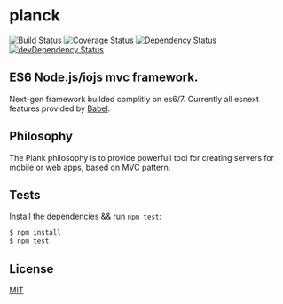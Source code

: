 # planck
[![Build Status](https://travis-ci.org/planck/planck.svg)](https://travis-ci.org/planck/planck)
[![Coverage Status](https://coveralls.io/repos/planck/planck/badge.svg)](https://coveralls.io/r/planck/planck)
[![Dependency Status](https://david-dm.org/planck/planck.svg)](https://david-dm.org/planck/planck)
[![devDependency Status](https://david-dm.org/planck/planck/dev-status.svg)](https://david-dm.org/planck/planck#info=devDependencies)

## ES6 Node.js/iojs mvc framework.
Next-gen framework builded complitly on es6/7. Currently all esnext features provided by [Babel](https://github.com/babel/babel).

## Philosophy
The Plank philosophy is to provide powerfull tool for creating servers for mobile or web apps, based on MVC pattern. 

## Tests
Install the dependencies && run `npm test`:

```bash
$ npm install
$ npm test
```

## License
[MIT](LICENSE)

